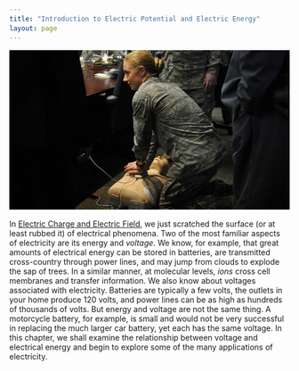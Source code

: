 ```yaml
---
title: "Introduction to Electric Potential and Electric Energy"
layout: page
--- 
```


![Air Force officials practice using an automated external defibrillator (AED). Electric potential energy is stored in the defibrillator unit and sent to resuscitate the patient.](../resources/Figure_20_00_00a_D.jpg "Automated external defibrillator unit (AED) (credit: U.S. Defense Department photo/Tech. Sgt. Suzanne M. Day)")

In [Electric Charge and Electric Field](/ch18ElectricChargeAndElectricField), we just scratched the
surface (or at least rubbed it) of electrical phenomena. Two of the most
familiar aspects of electricity are its energy and *voltage*. We know, for
example, that great amounts of electrical energy can be stored in batteries, are
transmitted cross-country through power lines, and may jump from clouds to
explode the sap of trees. In a similar manner, at molecular levels, *ions* cross
cell membranes and transfer information. We also know about voltages associated
with electricity. Batteries are typically a few volts, the outlets in your home
produce 120 volts, and power lines can be as high as hundreds of thousands of
volts. But energy and voltage are not the same thing. A motorcycle battery, for
example, is small and would not be very successful in replacing the much larger
car battery, yet each has the same voltage. In this chapter, we shall examine
the relationship between voltage and electrical energy and begin to explore some
of the many applications of electricity.
